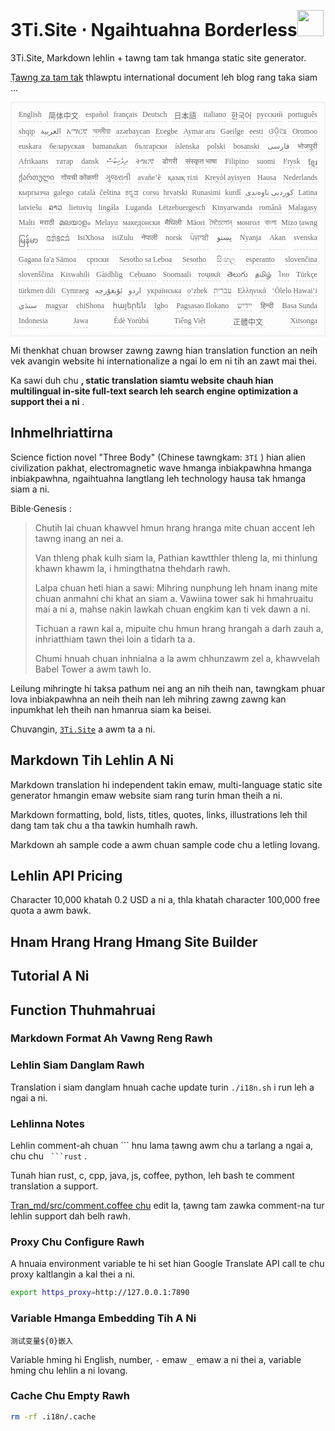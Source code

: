 <h1 style="justify-content:space-between">3Ti.Site ⋅ Ngaihtuahna Borderless<img src="//i-01.eu.org/3Ti/logo.svg" style="user-select:none;margin-top:-1px;width:42px"></h1>

3Ti.Site, Markdown lehlin + tawng tam tak hmanga static site generator.

[Ṭawng za tam tak](https://github.com/i18n-site/node/blob/main/lang/src/index.js) thlawptu international document leh blog rang taka siam ...

<pre class="langli" style="display:flex;flex-wrap:wrap;background:transparent;border:1px solid #eee;font-size:12px;box-shadow:0 0 3px inset #eee;padding:12px 5px 4px 12px;justify-content:space-between;"><style>pre.langli i{font-weight:300;font-family:s;margin-right:7px;margin-bottom:8px;font-style:normal;color:#666;border-bottom:1px dashed #ccc;}</style><i>English</i><i> 简体中文 </i><i>español</i><i>français</i><i>Deutsch</i><i> 日本語 </i><i>italiano</i><i>한국어</i><i>русский</i><i>português</i><i>shqip</i><i>‫العربية‬</i><i>አማርኛ</i><i>অসমীয়া</i><i>azərbaycan</i><i>Eʋegbe</i><i>Aymar aru</i><i>Gaeilge</i><i>eesti</i><i>ଓଡ଼ିଆ</i><i>Oromoo</i><i>euskara</i><i>беларуская</i><i>bamanakan</i><i>български</i><i>íslenska</i><i>polski</i><i>bosanski</i><i>‫فارسی‬</i><i>भोजपुरी</i><i>Afrikaans</i><i>татар</i><i>dansk</i><i>‫ދިވެހިބަސް‬</i><i>ትግርኛ</i><i>डोगरी</i><i>संस्कृत भाषा</i><i>Filipino</i><i>suomi</i><i>Frysk</i><i>ខ្មែរ</i><i>ქართული</i><i>गोंयची कोंकणी</i><i>ગુજરાતી</i><i>avañe’ẽ</i><i>қазақ тілі</i><i>Kreyòl ayisyen</i><i>Hausa</i><i>Nederlands</i><i>кыргызча</i><i>galego</i><i>català</i><i>čeština</i><i>ಕನ್ನಡ</i><i>corsu</i><i>hrvatski</i><i>Runasimi</i><i>kurdî</i><i>‫کوردیی ناوەندی‬</i><i>Latina</i><i>latviešu</i><i>ລາວ</i><i>lietuvių</i><i>lingála</i><i>Luganda</i><i>Lëtzebuergesch</i><i>Kinyarwanda</i><i>română</i><i>Malagasy</i><i>Malti</i><i>मराठी</i><i>മലയാളം</i><i>Melayu</i><i>македонски</i><i>मैथिली</i><i>Māori</i><i>মৈতৈলোন্</i><i>монгол</i><i>বাংলা</i><i>Mizo ṭawng</i><i>မြန်မာ</i><i>𞄀𞄄𞄰𞄩𞄍𞄜𞄰</i><i>IsiXhosa</i><i>isiZulu</i><i>नेपाली</i><i>norsk</i><i>ਪੰਜਾਬੀ</i><i>‫پښتو‬</i><i>Nyanja</i><i>Akan</i><i>svenska</i><i>Gagana fa'a Sāmoa</i><i>српски</i><i>Sesotho sa Leboa</i><i>Sesotho</i><i>සිංහල</i><i>esperanto</i><i>slovenčina</i><i>slovenščina</i><i>Kiswahili</i><i>Gàidhlig</i><i>Cebuano</i><i>Soomaali</i><i>тоҷикӣ</i><i>తెలుగు</i><i>தமிழ்</i><i>ไทย</i><i>Türkçe</i><i>türkmen dili</i><i>Cymraeg</i><i>‫ئۇيغۇرچە‬</i><i>‫اردو‬</i><i>українська</i><i>o‘zbek</i><i>‫עברית‬</i><i>Ελληνικά</i><i>ʻŌlelo Hawaiʻi</i><i>‫سنڌي‬</i><i>magyar</i><i>chiShona</i><i>հայերեն</i><i>Igbo</i><i>Pagsasao Ilokano</i><i>‫ייִדיש‬</i><i>हिन्दी</i><i>Basa Sunda</i><i>Indonesia</i><i>Jawa</i><i>Èdè Yorùbá</i><i>Tiếng Việt</i><i> 正體中文 </i><i>Xitsonga</i></pre>

Mi thenkhat chuan browser zawng zawng hian translation function an neih vek avangin website hi internationalize a ngai lo em ni tih an zawt mai thei.

Ka sawi duh chu **, static translation siamtu website chauh hian multilingual in-site full-text search leh search engine optimization a support thei a ni** .

## Inhmelhriattirna

Science fiction novel &quot;Three Body&quot; (Chinese tawngkam: `3Tǐ` ) hian alien civilization pakhat, electromagnetic wave hmanga inbiakpawhna hmanga inbiakpawhna, ngaihtuahna langtlang leh technology hausa tak hmanga siam a ni.

Bible·Genesis :

> Chutih lai chuan khawvel hmun hrang hranga mite chuan accent leh tawng inang an nei a.
>
> Van thleng phak kulh siam la, Pathian kawtthler thleng la, mi thinlung khawn khawm la, i hmingthatna thehdarh rawh.
>
> Lalpa chuan heti hian a sawi: Mihring nunphung leh hnam inang mite chuan anmahni chi khat an siam a. Vawiina tower sak hi hmahruaitu mai a ni a, mahse nakin lawkah chuan engkim kan ti vek dawn a ni.
>
> Tichuan a rawn kal a, mipuite chu hmun hrang hrangah a darh zauh a, inhriatthiam tawn thei loin a tidarh ta a.
>
> Chumi hnuah chuan inhnialna a la awm chhunzawm zel a, khawvelah Babel Tower a awm tawh lo.

Leilung mihringte hi taksa pathum nei ang an nih theih nan, tawngkam phuar lova inbiakpawhna an neih theih nan leh mihring zawng zawng kan inpumkhat leh theih nan hmanrua siam ka beisei.

Chuvangin, [`3Ti.Site`](//3Ti.Site) a awm ta a ni.

## Markdown Tih Lehlin A Ni

Markdown translation hi independent takin emaw, multi-language static site generator hmangin emaw website siam rang turin hman theih a ni.

Markdown formatting, bold, lists, titles, quotes, links, illustrations leh thil dang tam tak chu a tha tawkin humhalh rawh.

Markdown ah sample code a awm chuan sample code chu a letling lovang.

## Lehlin API Pricing

Character 10,000 khatah 0.2 USD a ni a, thla khatah character 100,000 free quota a awm bawk.

## Hnam Hrang Hrang Hmang Site Builder

## Tutorial A Ni

## Function Thuhmahruai

### Markdown Format Ah Vawng Reng Rawh

### Lehlin Siam Danglam Rawh

Translation i siam danglam hnuah cache update turin `./i18n.sh` i run leh a ngai a ni.

### Lehlinna Notes

Lehlin comment-ah chuan \``` hnu lama ṭawng awm chu a tarlang a ngai a, chu chu ` ```rust` .

Tunah hian rust, c, cpp, java, js, coffee, python, leh bash te comment translation a support.

[Tran_md/src/comment.coffee chu](https://github.com/i18n-site/node/blob/main/tran_md/src/comment.coffee) edit la, ṭawng tam zawka comment-na tur lehlin support dah belh rawh.

### Proxy Chu Configure Rawh

A hnuaia environment variable te hi set hian Google Translate API call te chu proxy kaltlangin a kal thei a ni.

```bash
export https_proxy=http://127.0.0.1:7890
```

### Variable Hmanga Embedding Tih A Ni

```
测试变量${0}嵌入
```

Variable hming hi English, number, `-` emaw `_` emaw a ni thei a, variable hming chu lehlin a ni lovang.

### Cache Chu Empty Rawh

```bash
rm -rf .i18n/.cache
```
